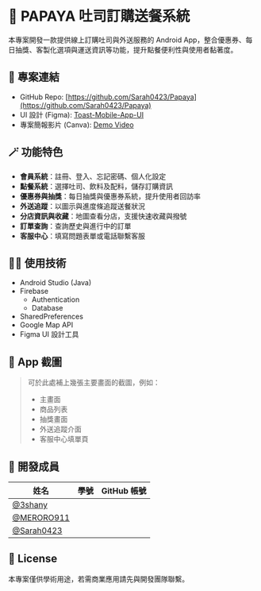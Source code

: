 
# 🥪 PAPAYA 吐司訂購送餐系統

本專案開發一款提供線上訂購吐司與外送服務的 Android App，整合優惠券、每日抽獎、客製化選項與運送資訊等功能，提升點餐便利性與使用者黏著度。

## 🔗 專案連結
- GitHub Repo: [https://github.com/Sarah0423/Papaya](https://github.com/Sarah0423/Papaya)
- UI 設計 (Figma): [Toast-Mobile-App-UI](https://www.figma.com/design/Pu928KvS4LTnZ4XTctGivE/Toast-Mobile-App-UI-Animation--Community-?node-id=25-448&t=2AzTi8028mpmC7HN-1)
- 專案簡報影片 (Canva): [Demo Video](https://www.canva.com/design/DAGplXwXT7U/43DbDhg91amJ1r5vfKBWtw/view?utm_content=DAGplXwXT7U&utm_campaign=designshare&utm_medium=link2&utm_source=uniquelinks)

## 🪄 功能特色

- **會員系統**：註冊、登入、忘記密碼、個人化設定
- **點餐系統**：選擇吐司、飲料及配料，儲存訂購資訊
- **優惠券與抽獎**：每日抽獎與優惠券系統，提升使用者回訪率
- **外送追蹤**：以圖示與進度條追蹤送餐狀況
- **分店資訊與收藏**：地圖查看分店，支援快速收藏與撥號
- **訂單查詢**：查詢歷史與進行中的訂單
- **客服中心**：填寫問題表單或電話聯繫客服

## 🧑‍💻 使用技術

- Android Studio (Java)
- Firebase
  - Authentication
  - Database
- SharedPreferences
- Google Map API
- Figma UI 設計工具

## 📱 App 截圖

> 可於此處補上幾張主要畫面的截圖，例如：
> - 主畫面
> - 商品列表
> - 抽獎畫面
> - 外送追蹤介面
> - 客服中心填單頁

## 👥 開發成員

| 姓名 | 學號 | GitHub 帳號 |
|------|------|----------------|
| [@3shany](https://github.com/3shany) |
| [@MERORO911](https://github.com/MERORO911) |
| [@Sarah0423](https://github.com/Sarah0423) |

## 📄 License

本專案僅供學術用途，若需商業應用請先與開發團隊聯繫。
